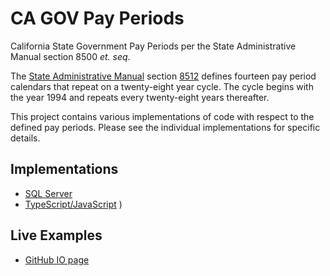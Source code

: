 # CA GOV Pay Periods
California State Government Pay Periods per the State Administrative Manual section 8500 *et. seq*.

The [State Administrative Manual](http://sam.dgs.ca.gov/) section [8512](http://www.documents.dgs.ca.gov/sam/SamPrint/new/sam_master/sam_master_file/chap8500/8512.pdf) defines fourteen pay period calendars that repeat on a twenty-eight year cycle. The cycle begins with the year 1994 and repeats every twenty-eight years thereafter.

This project contains various implementations of code with respect to the defined pay periods. Please see the individual implementations for specific details.

## Implementations
* [SQL Server](src/SqlServer)
* [TypeScript/JavaScript](src/TypeScript)
)
## Live Examples
* [GitHub IO page](https://cdfw.github.io/ca-gov-payperiods/)
